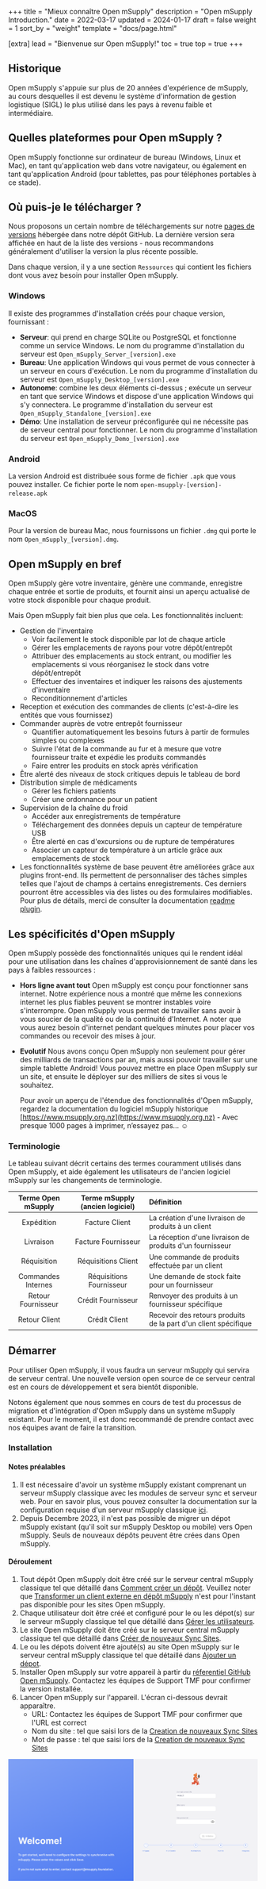 +++
title = "Mieux connaître  Open mSupply"
description = "Open mSupply Introduction."
date = 2022-03-17
updated = 2024-01-17
draft = false
weight = 1
sort_by = "weight"
template = "docs/page.html"

[extra]
lead = "Bienvenue sur Open mSupply!"
toc = true
top = true
+++

## Historique

Open mSupply s'appuie sur plus de 20 années d'expérience de mSupply, au cours desquelles il est devenu le système d'information de gestion logistique (SIGL) le plus utilisé dans les pays à revenu faible et intermédiaire.

## Quelles plateformes pour Open mSupply ?

Open mSupply fonctionne sur ordinateur de bureau (Windows, Linux et Mac), en tant qu'application web dans votre navigateur, ou également en tant qu'application Android (pour tablettes, pas pour téléphones portables à ce stade).

## Où puis-je le télécharger ?

Nous proposons un certain nombre de téléchargements sur notre [pages de versions](https://github.com/openmsupply/open-msupply/releases) hébergée dans notre dépôt GitHub.
La dernière version sera affichée en haut de la liste des versions - nous recommandons généralement d'utiliser la version la plus récente possible.

Dans chaque version, il y a une section `Ressources` qui contient les fichiers dont vous avez besoin pour installer Open mSupply.

### Windows

Il existe des programmes d'installation créés pour chaque version, fournissant :

- **Serveur**: qui prend en charge SQLite ou PostgreSQL et fonctionne comme un service Windows. Le nom du programme d'installation du serveur est `Open_mSupply_Server_[version].exe`
- **Bureau**: Une application Windows qui vous permet de vous connecter à un serveur en cours d'exécution. Le nom du programme d'installation du serveur est `Open_mSupply_Desktop_[version].exe`
- **Autonome**: combine les deux éléments ci-dessus ; exécute un serveur en tant que service Windows et dispose d'une application Windows qui s'y connectera. Le programme d'installation du serveur est `Open_mSupply_Standalone_[version].exe`
- **Démo**:  Une installation de serveur préconfigurée qui ne nécessite pas de serveur central pour fonctionner. Le nom du programme d'installation du serveur est `Open_mSupply_Demo_[version].exe`

### Android

La version Android est distribuée sous forme de fichier `.apk` que vous pouvez installer. Ce fichier porte le nom `open-msupply-[version]-release.apk`

### MacOS

Pour la version de bureau Mac, nous fournissons un fichier `.dmg` qui porte le nom `Open_mSupply_[version].dmg`.

## Open mSupply en bref

Open mSupply gère votre inventaire, génère une commande, enregistre chaque entrée et sortie de produits, et fournit ainsi un aperçu actualisé de votre stock disponible pour chaque produit.

Mais Open mSupply fait bien plus que cela. Les fonctionnalités incluent:

- Gestion de l'inventaire
  - Voir facilement le stock disponible par lot de chaque article
  - Gérer les emplacements de rayons pour votre dépôt/entrepôt
  - Attribuer des emplacements au stock entrant, ou modifier les emplacements si vous réorganisez le stock dans votre dépôt/entrepôt
  - Effectuer des inventaires et indiquer les raisons des ajustements d'inventaire
  - Reconditionnement d'articles
- Reception et exécution des commandes de clients (c'est-à-dire les entités que vous fournissez)
- Commander auprès de votre entrepôt fournisseur
  - Quantifier automatiquement les besoins futurs à partir de formules simples ou complexes
  - Suivre l'état de la commande au fur et à mesure que votre fournisseur traite et expédie les produits commandés
  - Faire entrer les produits en stock après vérification
- Être alerté des niveaux de stock critiques depuis le tableau de bord
- Distribution simple de médicaments
  - Gérer les fichiers patients
  - Créer une ordonnance pour un patient
- Supervision de la chaîne du froid
  - Accéder aux enregistrements de température
  - Téléchargement des données depuis un capteur de température USB
  - Être alerté en cas d'excursions ou de rupture de températures 
  - Associer un capteur de température à un article grâce aux emplacements de stock
- Les fonctionnalités système de base peuvent être améliorées grâce aux plugins front-end. Ils permettent de personnaliser des tâches simples telles que l'ajout de champs à certains enregistrements. Ces derniers pourront être accessibles via des listes ou des formulaires modifiables. Pour plus de détails, merci de consulter la documentation [readme plugin](https://github.com/msupply-foundation/open-msupply/blob/main/client/packages/plugins/README.md).

## Les spécificités d'Open mSupply

Open mSupply possède des fonctionnalités uniques qui le rendent idéal pour une utilisation dans les chaînes d'approvisionnement de santé dans les pays à faibles ressources :

- **Hors ligne avant tout** Open mSupply est conçu pour fonctionner sans internet. Notre expérience nous a montré que même les connexions internet les plus fiables peuvent se montrer instables voire s'interrompre. Open mSupply vous permet de travailler sans avoir à vous soucier de la qualité ou de la continuité d'Internet. A noter que vous aurez besoin d'internet pendant quelques minutes pour placer vos commandes ou recevoir des mises à jour.

- **Evolutif** Nous avons conçu Open mSupply non seulement pour gérer des milliards de transactions par an, mais aussi pouvoir travailler sur une simple tablette Android! Vous pouvez mettre en place Open mSupply sur un site, et ensuite le déployer sur des milliers de sites si vous le souhaitez.
  
  Pour avoir un aperçu de l'étendue des fonctionnalités d'Open mSupply, regardez la documentation du logiciel mSupply historique [https://www.msupply.org.nz](https://www.msupply.org.nz) - Avec presque 1000 pages à imprimer, n’essayez pas… ☺️

### Terminologie

Le tableau suivant décrit certains des termes couramment utilisés dans Open mSupply, et aide également les utilisateurs de l'ancien logiciel mSupply sur les changements de terminologie.

| Terme Open mSupply | Terme mSupply (ancien logiciel) | Définition                                                      |
|:------------------:|:-------------------------------:|:--------------------------------------------------------------- |
| Expédition         | Facture Client                  | La création d'une livraison de produits à un client             |
| Livraison          | Facture Fournisseur             | La réception d'une livraison de produits d'un fournisseur       |
| Réquisition        | Réquisitions Client             | Une commande de produits effectuée par un client                |
| Commandes Internes | Réquisitions Fournisseur        | Une demande de stock faite pour un fournisseur                  |
| Retour Fournisseur | Crédit Fournisseur              | Renvoyer des produits à un fournisseur spécifique               |
| Retour Client      | Crédit Client                   | Recevoir des retours produits de la part d'un client spécifique |

## Démarrer

Pour utiliser Open mSupply, il vous faudra un serveur mSupply qui servira de serveur central. 
Une nouvelle version open source de ce serveur central est en cours de développement et sera bientôt disponible.

Notons également que nous sommes en cours de test du processus de migration et d'intégration d'Open mSupply dans un système mSupply existant. Pour le moment, il est donc recommandé de prendre contact avec nos équipes avant de faire la transition. 

### Installation

#### Notes préalables

1. Il est nécessaire d'avoir un système mSupply existant comprenant un serveur mSupply classique avec les modules de serveur sync et serveur web. Pour en savoir plus, vous pouvez consulter la documentation sur la configuration requise d'un serveur mSupply classique [ici](https://docs.msupply.org.nz/setting_up_msupply:requirements#requirements).
2. Depuis Decembre 2023, il n'est pas possible de migrer un dépot mSupply existant (qu'il soit sur mSupply Desktop ou mobile) vers Open mSupply. Seuls de nouveaux dépôts peuvent être crées dans Open mSupply.

#### Déroulement

1. Tout dépôt Open mSupply doit être créé sur le serveur central mSupply classique tel que détaillé dans [Comment créer un dépôt](https://docs.msupply.org.nz/other_stuff:virtual_stores#creating_new_stores). Veuillez noter que [Transformer un client externe en dépôt mSupply](https://docs.msupply.org.nz/other_stuff:virtual_stores#transition_a_customer_to_a_virtual_store) n'est pour l'instant pas disponible pour les sites Open mSupply.
2. Chaque utilisateur doit être créé et configuré pour le ou les dépot(s) sur le serveur mSupply classique tel que détaillé dans [Gérer les utilisateurs](https://docs.msupply.org.nz/admin:managing_users).
3. Le site Open mSupply doit être créé sur le serveur central mSupply classique tel que détaillé dans [Créer de nouveaux Sync Sites](https://docs.msupply.org.nz/synchronisation:sync_sites#creating_new_sync_sites).
4. Le ou les dépots doivent être ajouté(s) au site Open mSupply sur le serveur central mSupply classique tel que détaillé dans [Ajouter un dépot](https://docs.msupply.org.nz/synchronisation:sync_sites#adding_stores).
5. Installer Open mSupply sur votre appareil à partir du [réferentiel GitHub Open mSupply](https://github.com/msupply-foundation/open-msupply). Contactez les équipes de Support TMF pour confirmer la version installée.
6. Lancer Open mSupply sur l'appareil. L'écran ci-dessous devrait apparaître.
   - URL: Contactez les équipes de Support TMF pour confirmer que l'URL est correct
   - Nom du site : tel que saisi lors de la [Creation de nouveaux Sync Sites](https://docs.msupply.org.nz/synchronisation:sync_sites#creating_new_sync_sites)
   - Mot de passe : tel que saisi lors de la [Creation de nouveaux Sync Sites](https://docs.msupply.org.nz/synchronisation:sync_sites#creating_new_sync_sites)

![Initialisation](images/initialisation.png)